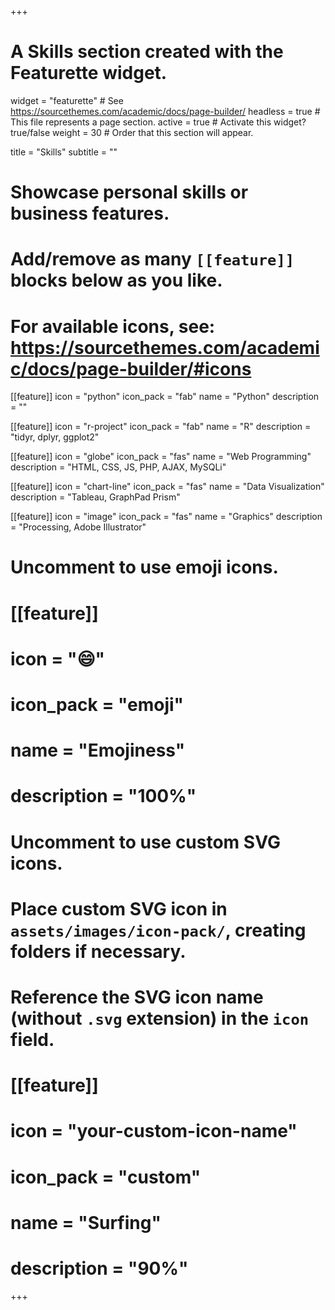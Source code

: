 +++
# A Skills section created with the Featurette widget.
widget = "featurette"  # See https://sourcethemes.com/academic/docs/page-builder/
headless = true  # This file represents a page section.
active = true  # Activate this widget? true/false
weight = 30  # Order that this section will appear.

title = "Skills"
subtitle = ""

# Showcase personal skills or business features.
# 
# Add/remove as many `[[feature]]` blocks below as you like.
# 
# For available icons, see: https://sourcethemes.com/academic/docs/page-builder/#icons
[[feature]]
  icon = "python"
  icon_pack = "fab"
  name = "Python"
  description = ""
  
[[feature]]
  icon = "r-project"
  icon_pack = "fab"
  name = "R"
  description = "tidyr, dplyr, ggplot2"
 
[[feature]]
  icon = "globe"
  icon_pack = "fas"
  name = "Web Programming"
  description = "HTML, CSS, JS, PHP, AJAX, MySQLi"
  
[[feature]]
  icon = "chart-line"
  icon_pack = "fas"
  name = "Data Visualization"
  description = "Tableau, GraphPad Prism"  
  
[[feature]]
  icon = "image"
  icon_pack = "fas"
  name = "Graphics"
  description = "Processing, Adobe Illustrator"
  
# Uncomment to use emoji icons.
# [[feature]]
#  icon = ":smile:"
#  icon_pack = "emoji"
#  name = "Emojiness"
#  description = "100%"  

# Uncomment to use custom SVG icons.
# Place custom SVG icon in `assets/images/icon-pack/`, creating folders if necessary.
# Reference the SVG icon name (without `.svg` extension) in the `icon` field.
# [[feature]]
#  icon = "your-custom-icon-name"
#  icon_pack = "custom"
#  name = "Surfing"
#  description = "90%"

+++
